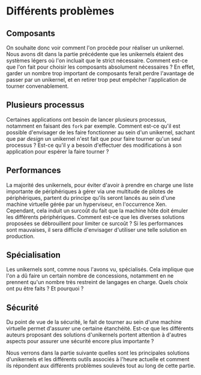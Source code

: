 # Différents problèmes

## Composants

On souhaite donc voir comment l'on procède pour réaliser un unikernel. Nous
avons dit dans la partie précédente que les unikernels étaient des systèmes
légers où l'on incluait que le strict nécessaire. Comment est-ce que l'on fait
pour choisir les composants absolument nécessaires ? En effet, garder un nombre
trop important de composants ferait perdre l'avantage de passer par un
unikernel, et en retirer trop peut empêcher l'application de tourner
convenablement.

## Plusieurs processus

Certaines applications ont besoin de lancer plusieurs processus, notamment en
faisant des `fork` par exemple. Comment est-ce qu'il est possible d'envisager de
les faire fonctionner au sein d'un unikernel, sachant que par *design* un
unikernel n'est fait que pour faire tourner qu'un seul processus ? Est-ce qu'il
y a besoin d'effectuer des modifications à son application pour espérer la faire
tourner ?

## Performances

La majorité des unikernels, pour éviter d'avoir à prendre en charge une liste
importante de périphériques à gérer via une multitude de pilotes de
périphériques, partent du principe qu'ils seront lancés au sein d'une machine
virtuelle gérée par un hyperviseur, en l'occurrence Xen. Cependant, cela induit
un surcoût du fait que la machine hôte doit émuler les différents périphériques.
Comment est-ce que les diverses solutions proposées se débrouillent pour limiter
ce surcoût ? Si les performances sont mauvaises, il sera difficile d'envisager
d'utiliser une telle solution en production.

## Spécialisation

Les unikernels sont, comme nous l'avons vu, spécialisés. Cela implique que l'on
a dû faire un certain nombre de concessions, notamment en ne prennent qu'un
nombre très restreint de langages en charge. Quels choix ont pu être faits ? Et
pourquoi ?

## Sécurité

Du point de vue de la sécurité, le fait de tourner au sein d'une machine
virtuelle permet d'assurer une certaine étanchéité. Est-ce que les différents
auteurs proposant des solutions d'unikernels portent attention à d'autres
aspects pour assurer une sécurité encore plus importante ?

Nous verrons dans la partie suivante quelles sont les principales solutions
d'unikernels et les différents outils associés à l'heure actuelle et comment ils
répondent aux différents problèmes soulevés tout au long de cette partie.
